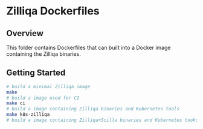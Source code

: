 # Zilliqa Dockerfiles

## Overview
This folder contains Dockerfiles that can built into a Docker image containing the Zilliqa binaries.

## Getting Started

```bash
# build a minimal Zilliqa image
make
# build a image used for CI
make ci
# build a image containing Zilliqa binaries and Kubernetes tools
make k8s-zilliqa
# build a image containing Zilliqa+Scilla binaries and Kubernetes tooks
```
